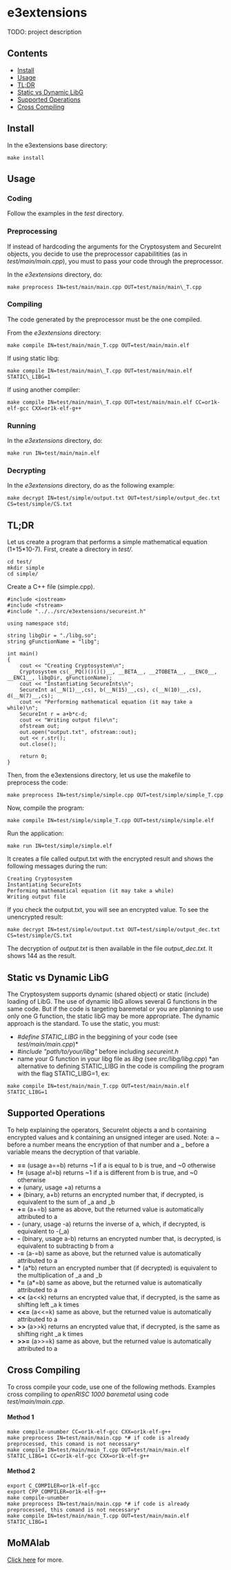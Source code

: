 # e3extensions

TODO: project description

## Contents

* [Install](#install)
* [Usage](#usage)
* [TL;DR](#tldr)
* [Static vs Dynamic LibG](#static-vs-dynamic-libg)
* [Supported Operations](#supported-operations)
* [Cross Compiling](#cross-compiling)

## Install

In the e3extensions base directory:
````
make install
````

## Usage

### Coding

Follow the examples in the *test* directory.

### Preprocessing

If instead of hardcoding the arguments for the Cryptosystem and SecureInt objects, you decide to use the preprocessor capabilitities (as in *test/main/main.cpp*), you must to pass your code through the preprocessor.

In the *e3extensions* directory, do:

````
make preprocess IN=test/main/main.cpp OUT=test/main/main\_T.cpp
````

### Compiling

The code generated by the preprocessor must be the one compiled.

From the *e3extensions* directory:
````
make compile IN=test/main/main_T.cpp OUT=test/main/main.elf
````
If using static libg:
````
make compile IN=test/main/main\_T.cpp OUT=test/main/main.elf STATIC\_LIBG=1
````
If using another compiler:
````
make compile IN=test/main/main\_T.cpp OUT=test/main/main.elf CC=or1k-elf-gcc CXX=or1k-elf-g++
````

### Running

In the *e3extensions* directory, do:
```
make run IN=test/main/main.elf
```

### Decrypting

In the *e3extensions* directory, do as the following example:
````
make decrypt IN=test/simple/output.txt OUT=test/simple/output_dec.txt CS=test/simple/CS.txt
```` 

## TL;DR

Let us create a program that performs a simple mathematical equation (1+15*10-7). First, create a directory in *test/*.
````
cd test/
mkdir simple
cd simple/
````
Create a C++ file (simple.cpp).
````
#include <iostream>
#include <fstream>
#include "../../src/e3extensions/secureint.h"

using namespace std;

string libgDir = "./libg.so";
string gFunctionName = "libg";

int main()
{
	cout << "Creating Cryptosystem\n";
	Cryptosystem cs(__PQ()()()()__, __BETA__, __2TOBETA__, __ENC0__, __ENC1__, libgDir, gFunctionName);
	cout << "Instantiating SecureInts\n";
	SecureInt a(__N(1)__,cs), b(__N(15)__,cs), c(__N(10)__,cs), d(__N(7)__,cs);
	cout << "Performing mathematical equation (it may take a while)\n";
	SecureInt r = a+b*c-d;
	cout << "Writing output file\n";
	ofstream out;
	out.open("output.txt", ofstream::out);
	out << r.str();
	out.close();

	return 0;
}

````
Then, from the e3extensions directory, let us use the makefile to preprocess the code:
````
make preprocess IN=test/simple/simple.cpp OUT=test/simple/simple_T.cpp
````
Now, compile the program:
````
make compile IN=test/simple/simple_T.cpp OUT=test/simple/simple.elf
````
Run the application:
````
make run IN=test/simple/simple.elf
````
It creates a file called output.txt with the encrypted result and shows the following messages during the run:
````
Creating Cryptosystem
Instantiating SecureInts
Performing mathematical equation (it may take a while)
Writing output file
````
If you check the output.txt, you will see an encrypted value. To see the unencrypted result:
````
make decrypt IN=test/simple/output.txt OUT=test/simple/output_dec.txt CS=test/simple/CS.txt
````
The decryption of *output.txt* is then available in the file *output_dec.txt*. It shows 144 as the result.

## Static vs Dynamic LibG

The Cryptosystem supports dynamic \(shared object\) or static \(include\) loading of LibG. The use of dynamic libG allows several G functions in the same code. But if the code is targeting baremetal or you are planning to use only one G function, the static libG may be more appropriate. The dynamic approach is the standard. To use the static, you must:
* *#define STATIC_LIBG* in the beggining of your code \(see *test/main/main.cpp*\)\*
* *#include "path/to/your/libg"* before including *secureint.h*
* name your G function in your libg file as *libg* \(see *src/libg/libg.cpp*\)
\*an alternative to defining STATIC_LIBG in the code is compiling the program with the flag STATIC_LIBG=1, ex:
````
make compile IN=test/main/main_T.cpp OUT=test/main/main.elf STATIC_LIBG=1
````

## Supported Operations

To help explaining the operators, SecureInt objects a and b containing encrypted values and k containing an unsigned integer are used.
Note: a ~ before a number means the encryption of that number and a _ before a variable means the decryption of that variable.

* **==** \(usage a==b\) returns ~1 if a is equal to b is true, and ~0 otherwise
* **\!=** \(usage a!=b\) returns ~1 if a is different from b is true, and ~0 otherwise
* **\+** \(unary, usage +a\) returns a
* **\+** \(binary, a+b\) returns an encrypted number that, if decrypted, is equivalent to the sum of _a and _b
* **\+=** \(a\+=b\) same as above, but the returned value is automatically attributed to a
* **\-** \(unary, usage -a\) returns the inverse of a, which, if decrypted, is equivalent to -(_a)
* **\-** \(binary, usage a-b\) returns an encrypted number that, is decrypted, is equivalent to subtracting b from a
* **\-=** \(a-=b\) same as above, but the returned value is automatically attributed to a
* **\*** \(a\*b\) return an encrypted number that (if decrypted) is equivalent to the multiplication of _a and _b
* **\*=** \(a\*=b\) same as above, but the returned value is automatically attributed to a
* **<<** \(a<<k\) returns an encrypted value that, if decrypted, is the same as shifting left _a k times
* **<<=** \(a<<=k\) same as above, but the returned value is automatically attributed to a
* **\>\>** \(a\>\>k\) returns an encrypted value that, if decrypted, is the same as shifting right _a k times
* **\>\>=** \(a\>\>=k\) same as above, but the returned value is automatically attributed to a


## Cross Compiling

To cross compile your code, use one of the following methods. Examples cross compiling to *openRISC 1000 baremetal* using code *test/main/main.cpp*.

#### Method 1

````
make compile-unumber CC=or1k-elf-gcc CXX=or1k-elf-g++
make preprocess IN=test/main/main.cpp *# if code is already preprocessed, this comand is not necessary*
make compile IN=test/main/main_T.cpp OUT=test/main/main.elf STATIC_LIBG=1 CC=or1k-elf-gcc CXX=or1k-elf-g++
````

#### Method 2

````
export C_COMPILER=or1k-elf-gcc
export CPP_COMPILER=or1k-elf-g++
make compile-unumber
make preprocess IN=test/main/main.cpp *# if code is already preprocessed, this comand is not necessary*
make compile IN=test/main/main_T.cpp OUT=test/main/main.elf STATIC_LIBG=1
````

## MoMAlab

[Click here](http://sites.nyuad.nyu.edu/moma/) for more.

